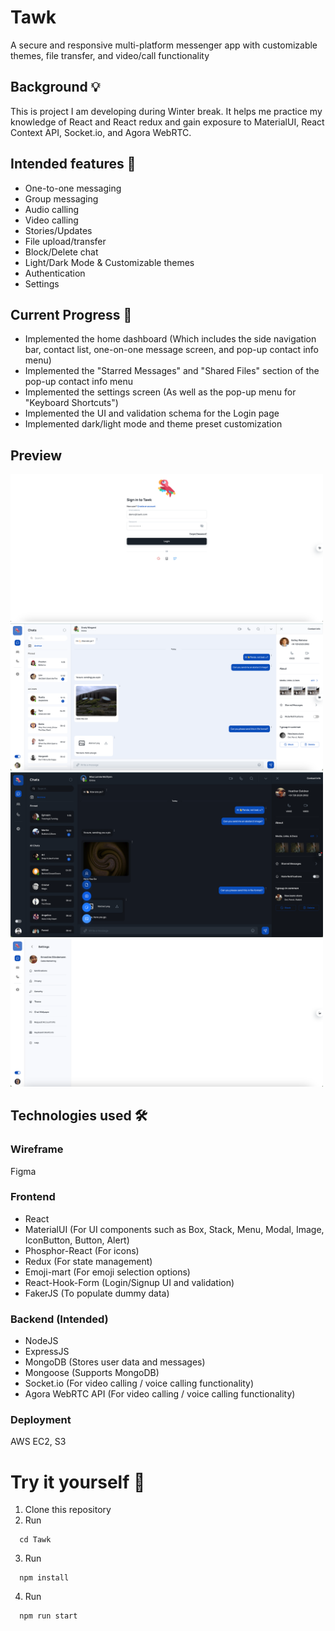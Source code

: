 # Tawk
A secure and responsive multi-platform messenger app with customizable themes, file transfer, and video/call functionality


## Background 💡
This is project I am developing during Winter break. It helps me practice my knowledge of React and React redux and gain exposure to MaterialUI, React Context API, Socket.io, and Agora WebRTC.

## Intended features 🧩
- One-to-one messaging
- Group messaging
- Audio calling
- Video calling
- Stories/Updates
- File upload/transfer
- Block/Delete chat
- Light/Dark Mode & Customizable themes
- Authentication
- Settings

## Current Progress 🏃
- Implemented the home dashboard (Which includes the side navigation bar, contact list, one-on-one message screen, and pop-up contact info menu)
- Implemented the "Starred Messages" and "Shared Files" section of the pop-up contact info menu
- Implemented the settings screen (As well as the pop-up menu for "Keyboard Shortcuts")
- Implemented the UI and validation schema for the Login page
- Implemented dark/light mode and theme preset customization

## Preview
<img src="https://github.com/mellieho9/Tawk/blob/main/preview/Login.png" width="500">
<img src="https://github.com/mellieho9/Tawk/blob/main/preview/Home%20dashboard.png" width="500">
<img src="https://github.com/mellieho9/Tawk/blob/main/preview/Nightmode%20with%20file%20transfer%20dial%20open.png" width="500">
<img src="https://github.com/mellieho9/Tawk/blob/main/preview/Settings.png" width="500">


## Technologies used 🛠️
### Wireframe
Figma
### Frontend
- React
- MaterialUI (For UI components such as Box, Stack, Menu, Modal, Image, IconButton, Button, Alert)
- Phosphor-React (For icons)
- Redux (For state management)
- Emoji-mart (For emoji selection options)
- React-Hook-Form (Login/Signup UI and validation)
- FakerJS (To populate dummy data)
### Backend (Intended)
- NodeJS
- ExpressJS 
- MongoDB (Stores user data and messages)
- Mongoose (Supports MongoDB)
- Socket.io (For video calling / voice calling functionality)
- Agora WebRTC API (For video calling / voice calling functionality)
### Deployment
AWS EC2, S3

# Try it yourself 🧰 
1. Clone this repository
2. Run 
```
  cd Tawk
```
3. Run 
```
  npm install
```
4. Run 
```
  npm run start
```
